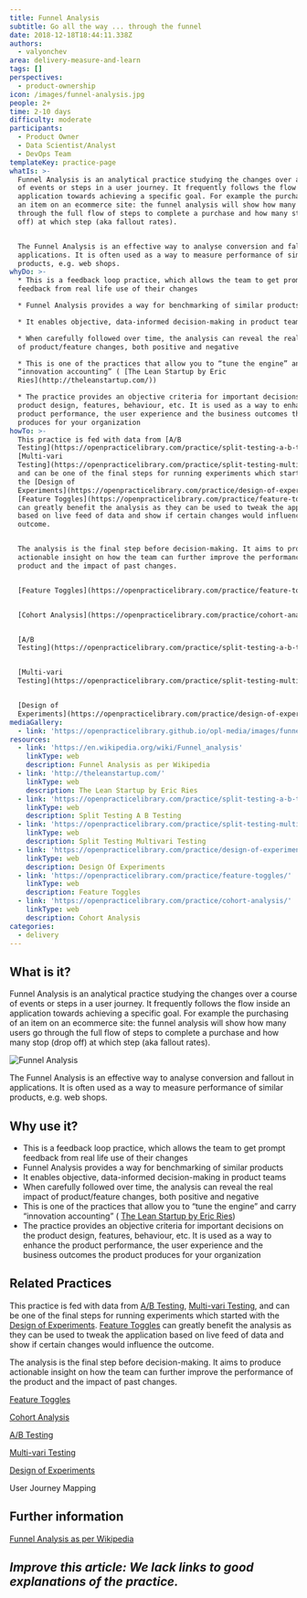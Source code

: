 ```yaml
---
title: Funnel Analysis
subtitle: Go all the way ... through the funnel
date: 2018-12-18T18:44:11.338Z
authors:
  - valyonchev
area: delivery-measure-and-learn
tags: []
perspectives:
  - product-ownership
icon: /images/funnel-analysis.jpg
people: 2+
time: 2-10 days
difficulty: moderate
participants:
  - Product Owner
  - Data Scientist/Analyst
  - DevOps Team
templateKey: practice-page
whatIs: >-
  Funnel Analysis is an analytical practice studying the changes over a course
  of events or steps in a user journey. It frequently follows the flow inside an
  application towards achieving a specific goal. For example the purchasing of
  an item on an ecommerce site: the funnel analysis will show how many users go
  through the full flow of steps to complete a purchase and how many stop (drop
  off) at which step (aka fallout rates).


  The Funnel Analysis is an effective way to analyse conversion and fallout in
  applications. It is often used as a way to measure performance of similar
  products, e.g. web shops.
whyDo: >-
  * This is a feedback loop practice, which allows the team to get prompt
  feedback from real life use of their changes

  * Funnel Analysis provides a way for benchmarking of similar products

  * It enables objective, data-informed decision-making in product teams

  * When carefully followed over time, the analysis can reveal the real impact
  of product/feature changes, both positive and negative

  * This is one of the practices that allow you to “tune the engine” and carry
  “innovation accounting” ( [The Lean Startup by Eric
  Ries](http://theleanstartup.com/))

  * The practice provides an objective criteria for important decisions on the
  product design, features, behaviour, etc. It is used as a way to enhance the
  product performance, the user experience and the business outcomes the product
  produces for your organization
howTo: >-
  This practice is fed with data from [A/B
  Testing](https://openpracticelibrary.com/practice/split-testing-a-b-testing/),
  [Multi-vari
  Testing](https://openpracticelibrary.com/practice/split-testing-multivari-testing/),
  and can be one of the final steps for running experiments which started with
  the [Design of
  Experiments](https://openpracticelibrary.com/practice/design-of-experiments/).
  [Feature Toggles](https://openpracticelibrary.com/practice/feature-toggles/)
  can greatly benefit the analysis as they can be used to tweak the application
  based on live feed of data and show if certain changes would influence the
  outcome.


  The analysis is the final step before decision-making. It aims to produce
  actionable insight on how the team can further improve the performance of the
  product and the impact of past changes.


  [Feature Toggles](https://openpracticelibrary.com/practice/feature-toggles/)


  [Cohort Analysis](https://openpracticelibrary.com/practice/cohort-analysis/)


  [A/B
  Testing](https://openpracticelibrary.com/practice/split-testing-a-b-testing/)


  [Multi-vari
  Testing](https://openpracticelibrary.com/practice/split-testing-multivari-testing/)


  [Design of
  Experiments](https://openpracticelibrary.com/practice/design-of-experiments/)
mediaGallery:
  - link: 'https://openpracticelibrary.github.io/opl-media/images/funnel-analysis.jpg'
resources:
  - link: 'https://en.wikipedia.org/wiki/Funnel_analysis'
    linkType: web
    description: Funnel Analysis as per Wikipedia
  - link: 'http://theleanstartup.com/'
    linkType: web
    description: The Lean Startup by Eric Ries
  - link: 'https://openpracticelibrary.com/practice/split-testing-a-b-testing/'
    linkType: web
    description: Split Testing A B Testing
  - link: 'https://openpracticelibrary.com/practice/split-testing-multivari-testing/'
    linkType: web
    description: Split Testing Multivari Testing
  - link: 'https://openpracticelibrary.com/practice/design-of-experiments/'
    linkType: web
    description: Design Of Experiments
  - link: 'https://openpracticelibrary.com/practice/feature-toggles/'
    linkType: web
    description: Feature Toggles
  - link: 'https://openpracticelibrary.com/practice/cohort-analysis/'
    linkType: web
    description: Cohort Analysis
categories: 
  - delivery
---
```

## What is it?

Funnel Analysis is an analytical practice studying the changes over a course of events or steps in a user journey. It frequently follows the flow inside an application towards achieving a specific goal. For example the purchasing of an item on an ecommerce site: the funnel analysis will show how many users go through the full flow of steps to complete a purchase and how many stop (drop off) at which step (aka fallout rates).

![Funnel Analysis](/images/funnel-analysis.jpg "Funnel Analysis")

The Funnel Analysis is an effective way to analyse conversion and fallout in applications. It is often used as a way to measure performance of similar products, e.g. web shops.

## Why use it?

* This is a feedback loop practice, which allows the team to get prompt feedback from real life use of their changes
* Funnel Analysis provides a way for benchmarking of similar products
* It enables objective, data-informed decision-making in product teams
* When carefully followed over time, the analysis can reveal the real impact of product/feature changes, both positive and negative
* This is one of the practices that allow you to “tune the engine” and carry “innovation accounting” ( [The Lean Startup by Eric Ries](http://theleanstartup.com/))
* The practice provides an objective criteria for important decisions on the product design, features, behaviour, etc. It is used as a way to enhance the product performance, the user experience and the business outcomes the product produces for your organization

## Related Practices

This practice is fed with data from [A/B Testing](https://openpracticelibrary.com/practice/split-testing-a-b-testing/), [Multi-vari Testing](https://openpracticelibrary.com/practice/split-testing-multivari-testing/), and can be one of the final steps for running experiments which started with the [Design of Experiments](https://openpracticelibrary.com/practice/design-of-experiments/). [Feature Toggles](https://openpracticelibrary.com/practice/feature-toggles/) can greatly benefit the analysis as they can be used to tweak the application based on live feed of data and show if certain changes would influence the outcome.

The analysis is the final step before decision-making. It aims to produce actionable insight on how the team can further improve the performance of the product and the impact of past changes.

[Feature Toggles](https://openpracticelibrary.com/practice/feature-toggles/)

[Cohort Analysis](https://openpracticelibrary.com/practice/cohort-analysis/)

[A/B Testing](https://openpracticelibrary.com/practice/split-testing-a-b-testing/)

[Multi-vari Testing](https://openpracticelibrary.com/practice/split-testing-multivari-testing/)

[Design of Experiments](https://openpracticelibrary.com/practice/design-of-experiments/)

User Journey Mapping

## Further information

[Funnel Analysis as per Wikipedia](https://en.wikipedia.org/wiki/Funnel_analysis)

## _**Improve this article:** We lack links to good explanations of the practice._
